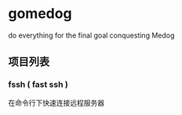 gomedog
=======

do everything for the final goal conquesting Medog

## 项目列表

### fssh ( fast ssh )
在命令行下快速连接远程服务器
